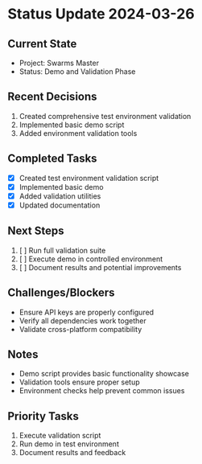 # Status Update 2024-03-26

## Current State
- Project: Swarms Master
- Status: Demo and Validation Phase

## Recent Decisions
1. Created comprehensive test environment validation
2. Implemented basic demo script
3. Added environment validation tools

## Completed Tasks
- [x] Created test environment validation script
- [x] Implemented basic demo
- [x] Added validation utilities
- [x] Updated documentation

## Next Steps
1. [ ] Run full validation suite
2. [ ] Execute demo in controlled environment
3. [ ] Document results and potential improvements

## Challenges/Blockers
- Ensure API keys are properly configured
- Verify all dependencies work together
- Validate cross-platform compatibility

## Notes
- Demo script provides basic functionality showcase
- Validation tools ensure proper setup
- Environment checks help prevent common issues

## Priority Tasks
1. Execute validation script
2. Run demo in test environment
3. Document results and feedback 